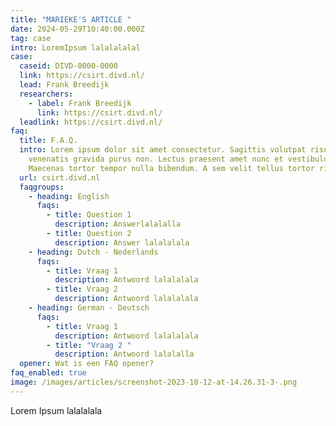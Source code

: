 ```yaml
---
title: "MARIEKE'S ARTICLE "
date: 2024-05-29T10:40:00.000Z
tag: case
intro: LoremIpsum lalalalalal
case:
  caseid: DIVD-0000-0000
  link: https://csirt.divd.nl/
  lead: Frank Breedijk
  researchers:
    - label: Frank Breedijk
      link: https://csirt.divd.nl/
  leadlink: https://csirt.divd.nl/
faq:
  title: F.A.Q.
  intro: Lorem ipsum dolor sit amet consectetur. Sagittis volutpat risus euismod
    venenatis gravida purus non. Lectus praesent amet nunc et vestibulum.
    Maecenas tortor tempor nulla bibendum. A sem velit tellus tortor risus.
  url: csirt.divd.nl
  faqgroups:
    - heading: English
      faqs:
        - title: Question 1
          description: Answerlalalalla
        - title: Question 2
          description: Answer lalalalala
    - heading: Dutch - Nederlands
      faqs:
        - title: Vraag 1
          description: Antwoord lalalalala
        - title: Vraag 2
          description: Antwoord lalalalala
    - heading: German - Deutsch
      faqs:
        - title: Vraag 1
          description: Antwoord lalalalala
        - title: "Vraag 2 "
          description: Antwoord lalalalla
  opener: Wat is een FAQ opener?
faq_enabled: true
image: /images/articles/screenshot-2023-10-12-at-14.26.31-3-.png
---
```

Lorem Ipsum lalalalala
